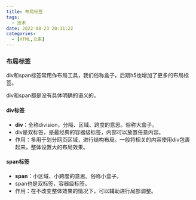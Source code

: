 ```yaml
---
title: 布局标签
tags:
  - 技术
date: 2022-08-23 20:31:22
categories:
  - [HTML,元素]
---
```


### 布局标签

div和span标签常用作布局工具，我们俗称盒子，后期h5也增加了更多的布局标签。

div和span都是没有具体明确的语义的。

#### div标签

- **div**：全称division，分隔、区域、跨度的意思。俗称大盒子。
- div是双标签，是最经典的容器级标签，内部可以放置任意内容。
- 作用：多用于划分网页区域，进行结构布局。一般将相关的内容使用div包裹起来，整体设置大的布局效果。

#### span标签

- **span**：小区域、小跨度的意思。俗称小盒子。
- span也是双标签，容器级标签。
- 作用：在不改变整体效果的情况下，可以辅助进行局部调整。

